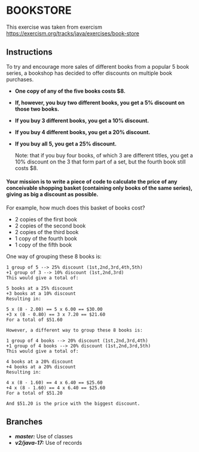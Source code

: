 # BOOKSTORE 

This exercise was taken from exercism https://exercism.org/tracks/java/exercises/book-store

## Instructions
To try and encourage more sales of different books from a popular 5 book series, a bookshop has decided to offer discounts on multiple book purchases.

- __One copy of any of the five books costs $8.__

- __If, however, you buy two different books, you get a 5% discount on those two books.__

- __If you buy 3 different books, you get a 10% discount.__

- __If you buy 4 different books, you get a 20% discount.__

- __If you buy all 5, you get a 25% discount.__


    Note: that if you buy four books, of which 3 are different titles, you get a 10% discount on the 3 that form part of a set, 
    but the fourth book still costs $8.

#### Your mission is to write a piece of code to calculate the price of any conceivable shopping basket (containing only books of the same series), giving as big a discount as possible.

For example, how much does this basket of books cost?

- 2 copies of the first book
- 2 copies of the second book
- 2 copies of the third book
- 1 copy of the fourth book
- 1 copy of the fifth book


 One way of grouping these 8 books is:


    1 group of 5 --> 25% discount (1st,2nd,3rd,4th,5th)
    +1 group of 3 --> 10% discount (1st,2nd,3rd)
    This would give a total of:
    
    5 books at a 25% discount
    +3 books at a 10% discount
    Resulting in:
    
    5 x (8 - 2.00) == 5 x 6.00 == $30.00
    +3 x (8 - 0.80) == 3 x 7.20 == $21.60
    For a total of $51.60
    
    However, a different way to group these 8 books is:
    
    1 group of 4 books --> 20% discount (1st,2nd,3rd,4th)
    +1 group of 4 books --> 20% discount (1st,2nd,3rd,5th)
    This would give a total of:
    
    4 books at a 20% discount
    +4 books at a 20% discount
    Resulting in:
    
    4 x (8 - 1.60) == 4 x 6.40 == $25.60
    +4 x (8 - 1.60) == 4 x 6.40 == $25.60
    For a total of $51.20
    
    And $51.20 is the price with the biggest discount.

## Branches
- ___master:___ Use of classes 
- ___v2/java-17:___ Use of records